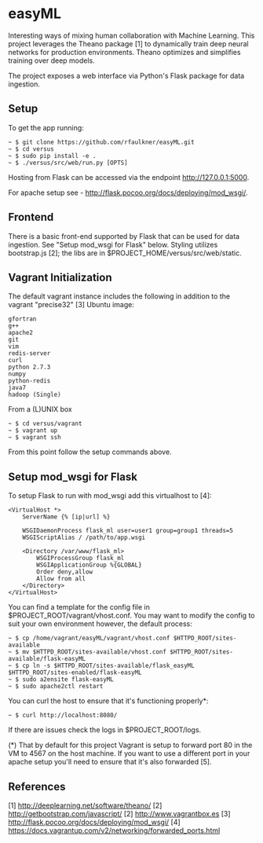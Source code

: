 easyML
======

Interesting ways of mixing human collaboration with Machine Learning.  This project leverages the Theano package [1]
to dynamically train deep neural networks for production environments.  Theano optimizes and simplifies training over
deep models.

The project exposes a web interface via Python's Flask package for data ingestion.


Setup
-----

To get the app running:

    ~ $ git clone https://github.com/rfaulkner/easyML.git
    ~ $ cd versus
    ~ $ sudo pip install -e .
    ~ $ ./versus/src/web/run.py [OPTS]

Hosting from Flask can be accessed via the endpoint http://127.0.0.1:5000.

For apache setup see - http://flask.pocoo.org/docs/deploying/mod_wsgi/.


Frontend
--------

There is a basic front-end supported by Flask that can be used for data ingestion.  See "Setup mod_wsgi for Flask" below.
Styling utilizes bootstrap.js [2]; the libs are in $PROJECT_HOME/versus/src/web/static.


Vagrant Initialization
----------------------

The default vagrant instance includes the following in addition to the vagrant "precise32" [3] Ubuntu image:

    gfortran
    g++
    apache2
    git
    vim
    redis-server
    curl
    python 2.7.3
    numpy
    python-redis
    java7
    hadoop (Single)

From a (L)UNIX box

    ~ $ cd versus/vagrant
    ~ $ vagrant up
    ~ $ vagrant ssh

From this point follow the setup commands above.


Setup mod_wsgi for Flask
------------------------

To setup Flask to run with mod_wsgi add this virtualhost to [4]:

    <VirtualHost *>
        ServerName {% [ip|url] %}

        WSGIDaemonProcess flask_ml user=user1 group=group1 threads=5
        WSGIScriptAlias / /path/to/app.wsgi

        <Directory /var/www/flask_ml>
            WSGIProcessGroup flask_ml
            WSGIApplicationGroup %{GLOBAL}
            Order deny,allow
            Allow from all
        </Directory>
    </VirtualHost>

You can find a template for the config file in $PROJECT_ROOT/vagrant/vhost.conf.  You may want to modify the config
to suit your own environment however, the default process:

    ~ $ cp /home/vagrant/easyML/vagrant/vhost.conf $HTTPD_ROOT/sites-available
    ~ $ mv $HTTPD_ROOT/sites-available/vhost.conf $HTTPD_ROOT/sites-available/flask-easyML
    ~ $ cp ln -s $HTTPD_ROOT/sites-available/flask_easyML $HTTPD_ROOT/sites-enabled/flask-easyML
    ~ $ sudo a2ensite flask-easyML
    ~ $ sudo apache2ctl restart

You can curl the host to ensure that it's functioning properly\*:

    ~ $ curl http://localhost:8080/

If there are issues check the logs in $PROJECT_ROOT/logs.

(\*) That by default for this project Vagrant is setup to forward port 80 in the VM to 4567 on the host machine.  If you
want to use a different port in your apache setup you'll need to ensure that it's also forwarded [5].


References
----------

[1] http://deeplearning.net/software/theano/
[2] http://getbootstrap.com/javascript/
[2] http://www.vagrantbox.es
[3] http://flask.pocoo.org/docs/deploying/mod_wsgi/
[4] https://docs.vagrantup.com/v2/networking/forwarded_ports.html
